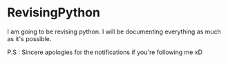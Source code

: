 # RevisingPython
I am going to be revising python. I will be documenting everything as much as it's possible.


P.S : Sincere apologies for the notifications if you're following me xD
